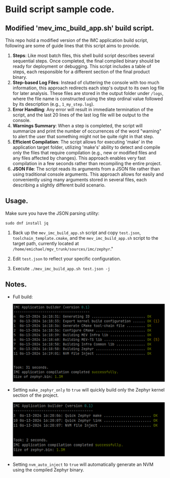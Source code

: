 # Build script sample code.

## Modified 'mev_imc_build_app.sh' build script.

This repo hold a modified version of the IMC application build script, following are some of guide lines that this script aims to provide.

1. **Steps**: Like most batch files, this shell build script describes several sequential steps. Once completed, the final compiled binary should be ready for deployment or debugging. This script includes a table of steps, each responsible for a different section of the final product binary.
2. **Step-based Log Files**: Instead of cluttering the console with too much information, this approach redirects each step's output to its own log file for later analysis. These files are stored in the output folder under `/logs`, where the file name is constructed using the step ordinal value followed by its description (e.g., `1_my_step.log`). 
3. **Error Handling**: Any error will result in immediate termination of the script, and the last 20 lines of the last log file will be output to the console. 
4. **Warnings Summary**: When a step is completed, the script will summarize and print the number of occurrences of the word "warning" to alert the user that something might not be quite right in that step. 
5. **Efficient Compilation**: The script allows for executing 'make' in the application target folder, utilizing 'make's' ability to detect and compile only the files that require compilation (e.g., new or modified files and any files affected by changes). This approach enables very fast compilation in a few seconds rather than recompiling the entire project.
6. **JSON File**: The script reads its arguments from a JSON file rather than using traditional console arguments. This approach allows for easily and conveniently using many arguments stored in several files, each describing a slightly different build scenario.

## Usage.

Make sure you have the JSON parsing utility:

```
sudo dnf install jq
```

1. Back up the `mev_imc_build_app.sh` script and copy `test.json`, `toolchain_template.cmake`, and the `mev_imc_build_app.sh` script to the target path, currently located at `/home/emichael/mgv_trunk/sources/imc/zephyr`."

2. Edit `test.json` to reflect your specific configuration. 
3. Execute `./mev_imc_build_app.sh test.json -j`

## Notes.

* Full build:

  ![Full build](https://github.com/emichael72/build_script/blob/main/art/full.png?raw=true)

* Setting `make_zephyr_only` to `true` will quickly build only the Zephyr kernel section of the project.

  ![Quick Build](https://github.com/emichael72/build_script/blob/main/art/fast.png?raw=true)

* Setting `nvm_auto_inject` to `true` will automatically generate an NVM using the compiled Zephyr binary.



